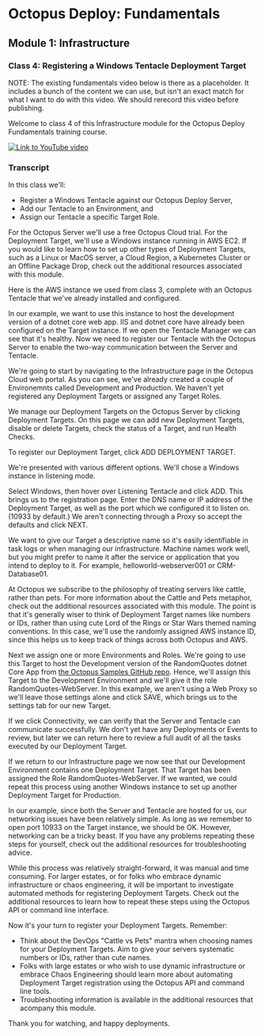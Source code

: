 # Octopus Deploy: Fundamentals
## Module 1: Infrastructure
### Class 4: Registering a Windows Tentacle Deployment Target

NOTE: The existing fundamentals video below is there as a placeholder. It includes a bunch of the content we can use, but isn't an exact match for what I want to do with this video. We should rerecord this video before publishing.

Welcome to class 4 of this Infrastructure module for the Octopus Deploy Fundamentals training course.

[![Link to YouTube video](https://img.youtube.com/vi/CBws8yDaN4w/0.jpg)](https://www.youtube.com/embed/CBws8yDaN4w)

### Transcript

In this class we'll:

- Register a Windows Tentacle against our Octopus Deploy Server,
- Add our Tentacle to an Environment, and
- Assign our Tentacle a specific Target Role.

For the Octopus Server we'll use a free Octopus Cloud trial. For the Deployment Target, we'll use a Windows instance running in AWS EC2. If you would like to learn how to set up other types of Deployment Targets, such as a Linux or MacOS server, a Cloud Region, a Kubernetes Cluster or an Offline Package Drop, check out the additional resources associated with this module.

Here is the AWS instance we used from class 3, complete with an Octopus Tentacle that we've already installed and configured.

In our example, we want to use this instance to host the development version of a dotnet core web app. IIS and dotnet core have already been configured on the Target instance. If we open the Tentacle Manager we can see that it's healthy. Now we need to register our Tentacle with the Octopus Server to enable the two-way communication between the Server and Tentacle.

We're going to start by navigating to the Infrastructure page in the Octopus Cloud web portal. As you can see, we've already created a couple of Environemnts called Development and Production. We haven't yet registered any Deployment Targets or assigned any Target Roles.

We manage our Deployment Targets on the Octopus Server by clicking Deployment Targets. On this page we can add new Deployment Targets, disable or delete Targets, check the status of a Target, and run Health Checks.

To register our Deployment Target, click ADD DEPLOYMENT TARGET.

We're presented with various different options. We'll chose a Windows instance in listening mode.

Select Windows, then hover over Listening Tentacle and click ADD. This brings us to the registration page. Enter the DNS name or IP address of the Deployment Target, as well as the port which we configured it to listen on. (10933 by default.) We aren't connecting through a Proxy so accept the defaults and click NEXT.

We want to give our Target a descriptive name so it's easily identifiable in task logs or when managing our infrastructure. Machine names work well, but you might prefer to name it after the service or application that you intend to deploy to it. For example, helloworld-webserver001 or CRM-Database01.

At Octopus we subscribe to the philosophy of treating servers like cattle, rather than pets. For more information about the Cattle and Pets metaphor, check out the additional resources associated with this module. The point is that it's generally wiser to think of Deployment Target names like numbers or IDs, rather than using cute Lord of the Rings or Star Wars themed naming conventions. In this case, we'll use the randomly assigned AWS instance ID, since this helps us to keep track of things across both Octopus and AWS.

Next we assign one or more Environments and Roles. We're going to use this Target to host the Development version of the RandomQuotes dotnet Core App from [the Octopus Samples GitHub repo](https://github.com/OctopusSamples/RandomQuotes). Hence, we'll assign this Target to the Development Environment and we'll give it the role RandomQuotes-WebServer. In this example, we aren't using a Web Proxy so we'll leave those settings alone and click SAVE, which brings us to the settings tab for our new Target.

If we click Connectivity, we can verify that the Server and Tentacle can communicate successfully. We don't yet have any Deployments or Events to review, but later we can return here to review a full audit of all the tasks executed by our Deployment Target.

If we return to our Infrastructure page we now see that our Development Environment contains one Deployment Target. That Target has been assigned the Role RandomQuotes-WebServer. If we wanted, we could repeat this process using another Windows instance to set up another Deployment Target for Production.

In our example, since both the Server and Tentacle are hosted for us, our networking issues have been relatively simple. As long as we remember to open port 10933 on the Target instance, we should be OK. However, networking can be a tricky beast. If you have any problems repeating these steps for yourself, check out the additional resources for troubleshooting advice.

While this process was relatively straight-forward, it was manual and time consuming. For larger estates, or for folks who embrace dynamic infrastructure or chaos engineering, it will be important to investigate automated methods for registering Deployment Targets. Check out the additional resources to learn how to repeat these steps using the Octopus API or command line interface.

Now it's your turn to register your Deployment Targets. Remember:

- Think about the DevOps "Cattle vs Pets" mantra when choosing names for your Deployment Targets. Aim to give your servers systematic numbers or IDs, rather than cute names.
- Folks with large estates or who wish to use dynamic infrastructure or embrace Chaos Engineering should learn more about automating Deployment Target registration using the Octopus API and command line tools.
- Troubleshooting information is available in the additional resources that acompany this module.

Thank you for watching, and happy deployments.
